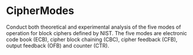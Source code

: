 # CipherModes
Conduct both theoretical and experimental analysis of the five modes of operation for block ciphers defined by NIST. The five modes are electronic code book (ECB), cipher block chaining (CBC), cipher feedback (CFB), output feedback (OFB) and counter (CTR).
